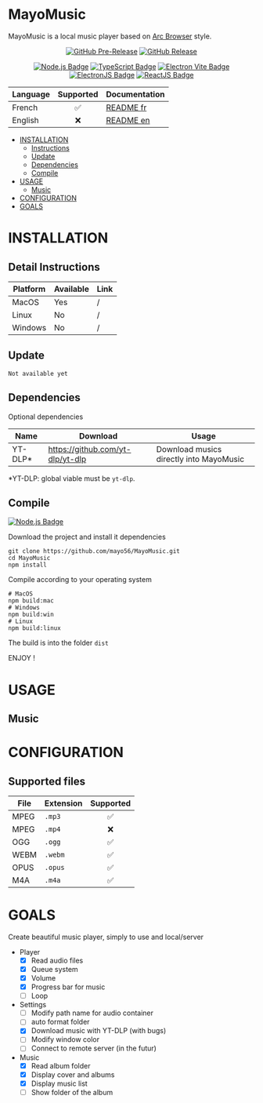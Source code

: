 # MayoMusic

MayoMusic is a local music player based on
[Arc Browser](https://arc.net "Arc Browser") style.

<!-- BEGIN Version & Dependencies -->
<div align="center">

[![GitHub Pre-Release](https://img.shields.io/github/v/release/mayo56/MayoMusic?include_prereleases&style=for-the-badge&label=Pre-release&color=brightgreen)](#INSTALLATION)
[![GitHub Release](https://img.shields.io/github/v/release/mayo56/MayoMusic?style=for-the-badge&label=Release&color=brightgreen)](#INSTALLATION)

[![Node.js Badge](https://img.shields.io/badge/node.js-node?style=for-the-badge&logo=nodedotjs&logoColor=green&color=black)](https://nodejs.org/ "Node.js")
[![TypeScript Badge](https://img.shields.io/badge/typescript-ts?style=for-the-badge&logo=typescript&logoColor=blue&color=black)](https://nodejs.org/ "Node.js")
[![Electron Vite Badge](https://img.shields.io/badge/electron%20vite-vite?style=for-the-badge&logo=vite&logoColor=yellow&color=black)](https://electron-vite.org/ "Electron Vite JS")
[![ElectronJS Badge](https://img.shields.io/badge/electronjs-electron?style=for-the-badge&logo=electron&color=black)](https://www.electronjs.org/ "Electron JS")
[![ReactJS Badge](https://img.shields.io/badge/reactjs-react?style=for-the-badge&logo=react&color=black)](https://react.dev/ "ReactJS")

</div>
<!-- END Version & Dependencies -->

<!-- BEGIN Supported Languages -->

| Language | Supported | Documentation                                                               |
|----------|:---------:|-----------------------------------------------------------------------------|
| French   |     ✅     | [README fr](https://github.com/mayo56/MayoMusic/blob/main/DOC/README_fr.md) |
| English  |     ❌     | [README en](https://github.com/mayo56/MayoMusic/README.md)                  |

<!-- END Supported languages -->

<!-- BEGIN Summary -->

* [INSTALLATION](#INSTALLATION)
  * [Instructions](#detail-instructions)
  * [Update](#update)
  * [Dependencies](#dependencies)
  * [Compile](#compile)
* [USAGE](#usage)
  * [Music](#music)
* [CONFIGURATION](#configuration)
* [GOALS](#goals)

<!-- END Summary -->

# INSTALLATION

## Detail Instructions

| Platform | Available | Link |
|----------|-----------|------|
| MacOS    | Yes       | /    |
| Linux    | No        | /    |
| Windows  | No        | /    |

## Update

`Not available yet`

## Dependencies

Optional dependencies

| Name    | Download                         | Usage                                   |
|---------|----------------------------------|-----------------------------------------|
| YT-DLP* | https://github.com/yt-dlp/yt-dlp | Download musics directly into MayoMusic |

*YT-DLP: global viable must be `yt-dlp`.

## Compile

<div align="left">

[![Node.js Badge](https://img.shields.io/badge/node.js-node?style=for-the-badge&logo=nodedotjs&logoColor=green&color=black)](https://nodejs.org/ "Node.js")

</div>

Download the project and install it dependencies

```shell
git clone https://github.com/mayo56/MayoMusic.git
cd MayoMusic
npm install
```

Compile according to your operating system

```shell
# MacOS
npm build:mac
# Windows
npm build:win
# Linux
npm build:linux
```

The build is into the folder `dist`

ENJOY !

# USAGE

## Music

# CONFIGURATION

## Supported files

| File | Extension | Supported |
|------|-----------|:---------:|
| MPEG | `.mp3`    |     ✅     |
| MPEG | `.mp4`    |     ❌     |
| OGG  | `.ogg`    |     ✅     |
| WEBM | `.webm`   |     ✅     |
| OPUS | `.opus`   |     ✅     |
| M4A  | `.m4a`    |     ✅     |

# GOALS

Create beautiful music player, simply to use and local/server
- Player
  - [x] Read audio files
  - [x] Queue system
  - [x] Volume
  - [x] Progress bar for music
  - [ ] Loop
- Settings
  - [ ] Modify path name for audio container
  - [ ] auto format folder
  - [x] Download music with YT-DLP (with bugs)
  - [ ] Modify window color
  - [ ] Connect to remote server (in the futur)
- Music
  - [x] Read album folder
  - [x] Display cover and albums
  - [x] Display music list
  - [ ] Show folder of the album
